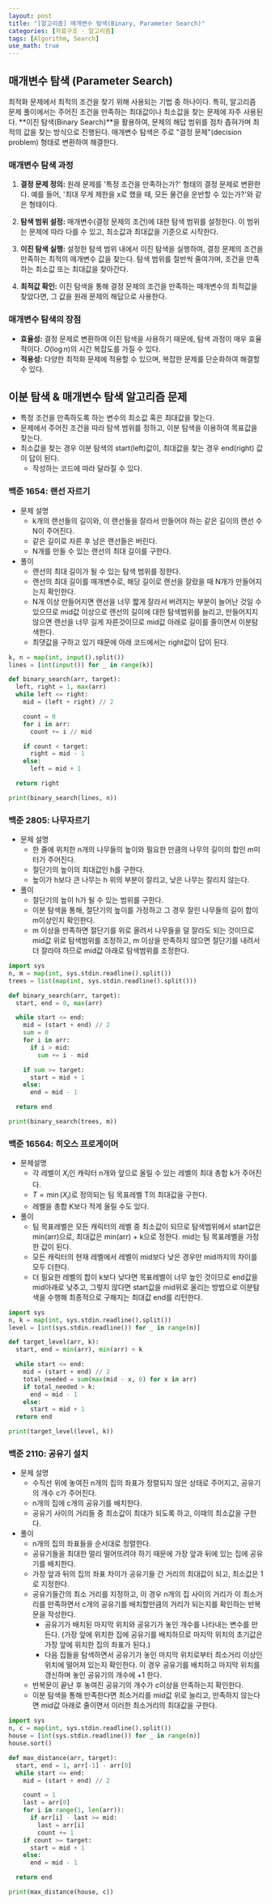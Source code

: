 ```yaml
---
layout: post
title: "[알고리즘] 매개변수 탐색(Binary, Parameter Search)"
categories: [자료구조 · 알고리즘]
tags: [Algorithm, Search]
use_math: true
---
```


## 매개변수 탐색 (Parameter Search)

최적화 문제에서 최적의 조건을 찾기 위해 사용되는 기법 중 하나이다. 특히, 알고리즘 문제 풀이에서는 주어진 조건을 만족하는 최대값이나 최소값을 찾는 문제에 자주 사용된다. **이진 탐색(Binary Search)**을 활용하여, 문제의 해답 범위를 점차 좁혀가며 최적의 값을 찾는 방식으로 진행된다. 매개변수 탐색은 주로 "결정 문제"(decision problem) 형태로 변환하여 해결한다.

### 매개변수 탐색 과정

1. **결정 문제 정의:** 원래 문제를 '특정 조건을 만족하는가?' 형태의 결정 문제로 변환한다. 예를 들어, '최대 무게 제한을 x로 했을 때, 모든 물건을 운반할 수 있는가?'와 같은 형태이다.

2. **탐색 범위 설정:** 매개변수(결정 문제의 조건)에 대한 탐색 범위를 설정한다. 이 범위는 문제에 따라 다를 수 있고, 최소값과 최대값을 기준으로 시작한다.

3. **이진 탐색 실행:** 설정한 탐색 범위 내에서 이진 탐색을 실행하여, 결정 문제의 조건을 만족하는 최적의 매개변수 값을 찾는다. 탐색 범위를 절반씩 줄여가며, 조건을 만족하는 최소값 또는 최대값을 찾아간다.

4. **최적값 확인:** 이진 탐색을 통해 결정 문제의 조건을 만족하는 매개변수의 최적값을 찾았다면, 그 값을 원래 문제의 해답으로 사용한다.

### 매개변수 탐색의 장점

- **효율성:** 결정 문제로 변환하여 이진 탐색을 사용하기 때문에, 탐색 과정이 매우 효율적이다. $O(\log n)$의 시간 복잡도를 가질 수 있다.
- **적용성:** 다양한 최적화 문제에 적용할 수 있으며, 복잡한 문제를 단순화하여 해결할 수 있다.

## 이분 탐색 & 매개변수 탐색 알고리즘 문제

- 특정 조건을 만족하도록 하는 변수의 최소값 혹은 최대값을 찾는다.
- 문제에서 주어진 조건을 따라 탐색 범위를 정하고, 이분 탐색을 이용하여 목표값을 찾는다.
- 최소값을 찾는 경우 이분 탐색의 start(left)값이, 최대값을 찾는 경우 end(right) 값이 답이 된다.
  - 작성하는 코드에 따라 달라질 수 있다.

### 백준 1654: 랜선 자르기

- 문제 설명
  - k개의 랜선들의 길이와, 이 랜선들을 잘라서 만들어야 하는 같은 길이의 랜선 수 N이 주어진다.
  - 같은 길이로 자른 후 남은 랜선들은 버린다.
  - N개를 만들 수 있는 랜선의 최대 길이를 구한다.
- 풀이
  - 랜선의 최대 길이가 될 수 있는 탐색 범위를 정한다.
  - 랜선의 최대 길이를 매개변수로, 해당 길이로 랜선을 잘랐을 때 N개가 만들어지는지 확인한다.
  - N개 이상 만들어지면 랜선을 너무 짧게 잘라서 버려지는 부분이 늘어난 것일 수 있으므로 mid값 이상으로 랜선의 길이에 대한 탐색범위를 늘리고, 만들어지지 않으면 랜선을 너무 길게 자른것이므로 mid값 아래로 길이를 줄이면서 이분탐색한다.
  - 최댓값을 구하고 있기 때문에 아래 코드에서는 right값이 답이 된다.

```python
k, n = map(int, input().split())
lines = [int(input()) for _ in range(k)]

def binary_search(arr, target):
  left, right = 1, max(arr)
  while left <= right:
    mid = (left + right) // 2

    count = 0
    for i in arr:
      count += i // mid

    if count < target:
      right = mid - 1
    else:
      left = mid + 1

  return right

print(binary_search(lines, n))
```

### 백준 2805: 나무자르기

- 문제 설명
  - 한 줄에 위치한 n개의 나무들의 높이와 필요한 만큼의 나무의 길이의 합인 m미터가 주어진다.
  - 절단기의 높이의 최대값인 h를 구한다.
  - 높이가 h보다 큰 나무는 h 위의 부분이 잘리고, 낮은 나무는 잘리지 않는다.
- 풀이
  - 절단기의 높이 h가 될 수 있는 범위를 구한다.
  - 이분 탐색을 통해, 절단기의 높이를 가정하고 그 경우 잘린 나무들의 길이 합이 m이상인지 확인한다.
  - m 이상을 만족하면 절단기를 위로 올려서 나무들을 덜 잘라도 되는 것이므로 mid값 위로 탐색범위를 조정하고, m 이상을 만족하지 않으면 절단기를 내려서 더 잘라야 하므로 mid값 아래로 탐색범위를 조정한다.

```python
import sys
n, m = map(int, sys.stdin.readline().split())
trees = list(map(int, sys.stdin.readline().split()))

def binary_search(arr, target):
  start, end = 0, max(arr)

  while start <= end:
    mid = (start + end) // 2
    sum = 0
    for i in arr:
      if i > mid:
        sum += i - mid

    if sum >= target:
      start = mid + 1
    else:
      end = mid - 1

  return end

print(binary_search(trees, m))
```

### 백준 16564: 히오스 프로게이머

- 문제설명
  - 각 레벨이 $X_i$인 캐릭터 n개와 앞으로 올릴 수 있는 레벨의 최대 총합 k가 주어진다.
  - $T = \min(X_i)$로 정의되는 팀 목표레벨 T의 최대값을 구한다.
  - 레벨을 총합 K보다 적게 올릴 수도 있다.
- 풀이
  - 팀 목표레벨은 모든 캐릭터의 레벨 중 최소값이 되므로 탐색범위에서 start값은 min(arr)으로, 최대값은 min(arr) + k으로 정한다. mid는 팀 목표레벨을 가정한 값이 된다.
  - 모든 캐릭터의 현재 레벨에서 레벨이 mid보다 낮은 경우만 mid까지의 차이를 모두 더한다.
  - 더 필요한 레벨의 합이 k보다 낮다면 목표레벨이 너무 높인 것이므로 end값을 mid아래로 낮추고, 그렇지 않다면 start값을 mid위로 올리는 방법으로 이분탐색을 수행해 최종적으로 구해지는 최대값 end를 리턴한다.

```python
import sys
n, k = map(int, sys.stdin.readline().split())
level = [int(sys.stdin.readline()) for _ in range(n)]

def target_level(arr, k):
  start, end = min(arr), min(arr) + k

  while start <= end:
    mid = (start + end) // 2
    total_needed = sum(max(mid - x, 0) for x in arr)
    if total_needed > k:
      end = mid - 1
    else:
      start = mid + 1
  return end

print(target_level(level, k))
```

### 백준 2110: 공유기 설치

- 문제 설명
  - 수직선 위에 놓여진 n개의 집의 좌표가 정렬되지 않은 상태로 주어지고, 공유기의 개수 c가 주어진다.
  - n개의 집에 c개의 공유기를 배치한다.
  - 공유기 사이의 거리들 중 최소값이 최대가 되도록 하고, 이때의 최소값을 구한다.
- 풀이
  - n개의 집의 좌표들을 순서대로 정렬한다.
  - 공유기들을 최대한 멀리 떨어뜨려야 하기 때문에 가장 앞과 뒤에 있는 집에 공유기를 배치한다.
  - 가장 앞과 뒤의 집의 좌표 차이가 공유기들 간 거리의 최대값이 되고, 최소값은 1로 지정한다.
  - 공유기들간의 최소 거리를 지정하고, 이 경우 n개의 집 사이의 거리가 이 최소거리를 만족하면서 c개의 공유기를 배치할만큼의 거리가 되는지를 확인하는 반복문을 작성한다.
    - 공유기가 배치된 마지막 위치와 공유기가 놓인 개수를 나타내는 변수를 만든다. (가장 앞에 위치한 집에 공유기를 배치하므로 마지막 위치의 초기값은 가장 앞에 위치한 집의 좌표가 된다.)
    - 다음 집들을 탐색하면서 공유기가 놓인 마지막 위치로부터 최소거리 이상인 위치에 떨어져 있는지 확인한다. 이 경우 공유기를 배치하고 마지막 위치를 갱신하며 놓인 공유기의 개수에 +1 한다.
  - 반복문이 끝난 후 놓여진 공유기의 개수가 c이상을 만족하는지 확인한다.
  - 이분 탐색을 통해 만족한다면 최소거리를 mid값 위로 늘리고, 만족하지 않는다면 mid값 아래로 줄이면서 이러한 최소거리의 최대값을 구한다.

```python
import sys
n, c = map(int, sys.stdin.readline().split())
house = [int(sys.stdin.readline()) for _ in range(n)]
house.sort()

def max_distance(arr, target):
  start, end = 1, arr[-1] - arr[0]
  while start <= end:
    mid = (start + end) // 2

    count = 1
    last = arr[0]
    for i in range(1, len(arr)):
      if arr[i] - last >= mid:
        last = arr[i]
        count += 1
    if count >= target:
      start = mid + 1
    else:
      end = mid - 1

  return end

print(max_distance(house, c))
```
